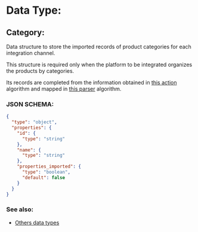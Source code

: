 # Data Type: 

## Category:

Data structure to store the imported records of product categories for each integration channel.

This structure is required only when the platform to be integrated organizes the products by categories.

Its records are completed from the information obtained in [this action](../action-algorithms/do_import_categories.md) algorithm 
and mapped in [this parser](../parser-algorithms/parse_from_api_response_2_integration_db_category.md) algorithm.
    
### JSON SCHEMA:
```JSON
{
  "type": "object",
  "properties": {
    "id": {
      "type": "string"
    },
    "name": {
      "type": "string"
    },
    "properties_imported": {
      "type": "boolean",
      "default": false
    }
  }
}
```

### See also:
* [Others data types](overview?id=Category)